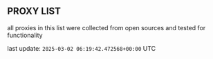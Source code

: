 ## PROXY LIST

all proxies in this list were collected from open sources and tested for functionality

last update: `2025-03-02 06:19:42.472568+00:00` UTC